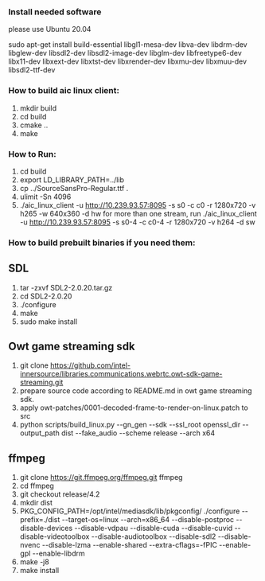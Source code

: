### Install needed software

please use Ubuntu 20.04

sudo apt-get install build-essential libgl1-mesa-dev libva-dev libdrm-dev libglew-dev libsdl2-dev libsdl2-image-dev libglm-dev libfreetype6-dev libx11-dev libxext-dev libxtst-dev libxrender-dev libxmu-dev libxmuu-dev libsdl2-ttf-dev



### How to build aic linux client:

1. mkdir build
2. cd build
3. cmake ..
4. make

### How to Run:

1. cd build
2. export LD_LIBRARY_PATH=../lib
3. cp ../SourceSansPro-Regular.ttf .
4. ulimit -Sn 4096
5. ./aic_linux_client -u http://10.239.93.57:8095 -s s0 -c c0 -r 1280x720 -v h265 -w 640x360 -d hw
   for more than one stream, run
   ./aic_linux_client -u http://10.239.93.57:8095 -s s0-4 -c c0-4 -r 1280x720 -v h264 -d sw



### How to build prebuilt binaries if you need them:

## SDL
1. tar -zxvf SDL2-2.0.20.tar.gz
2. cd SDL2-2.0.20
3. ./configure
4. make
5. sudo make install


## Owt game streaming sdk
1. git clone https://github.com/intel-innersource/libraries.communications.webrtc.owt-sdk-game-streaming.git
2. prepare source code according to README.md in owt game streaming sdk.
3. apply owt-patches/0001-decoded-frame-to-render-on-linux.patch to src
4. python scripts/build_linux.py --gn_gen --sdk --ssl_root openssl_dir --output_path dist --fake_audio --scheme release --arch x64


## ffmpeg
1. git clone https://git.ffmpeg.org/ffmpeg.git ffmpeg
2. cd ffmpeg
3. git checkout release/4.2
4. mkdir dist
5. PKG_CONFIG_PATH=/opt/intel/mediasdk/lib/pkgconfig/ ./configure --prefix=./dist --target-os=linux --arch=x86_64 --disable-postproc --disable-devices --disable-vdpau --disable-cuda --disable-cuvid --disable-videotoolbox --disable-audiotoolbox --disable-sdl2 --disable-nvenc --disable-lzma --enable-shared --extra-cflags=-fPIC --enable-gpl --enable-libdrm
6. make -j8
7. make install
